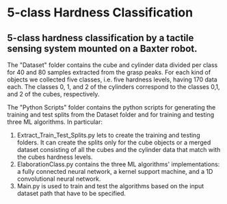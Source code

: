 # 5-class Hardness Classification
## 5-class hardness classification by a tactile sensing system mounted on a Baxter robot. 

The "Dataset" folder contains the cube and cylinder data divided per class for 40 and 80 samples extracted from the grasp peaks. For each kind of objects we collected five classes, i.e. five hardness levels, having 170 data each. The classes 0, 1, and 2 of the cylinders correspond to the classes 0,1, and 2 of the cubes, respectively. 

The "Python Scripts" folder contains the python scripts for generating the training and test splits from the Dataset folder and for training and testing three ML algorithms. In particular:

1. Extract_Train_Test_Splits.py lets to create the training and testing folders. It can create the splits only for the cube objects or a merged dataset consisting of all the cubes and the cylinder data that match with the cubes hardness levels.
2. ElaborationClass.py contains the three ML algorithms' implementations: a fully connected neural network, a kernel support machine, and a 1D convolutional neural network.
3. Main.py is used to train and test the algorithms based on the input dataset path that have to be specified. 
